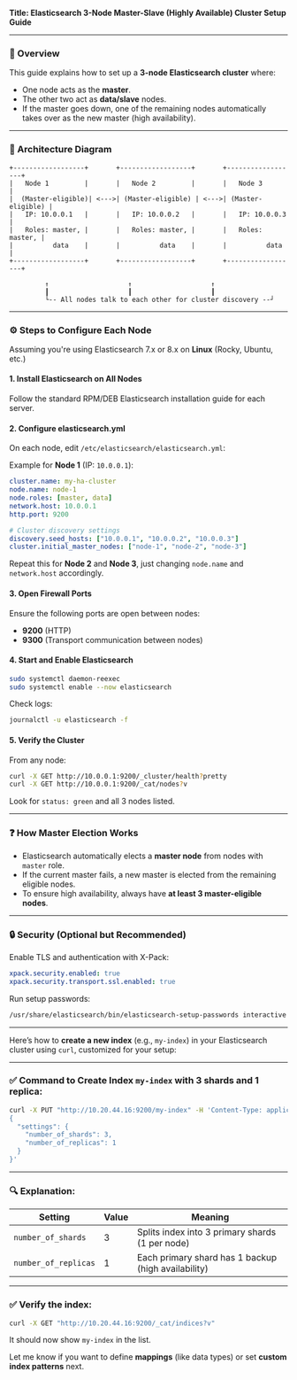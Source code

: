 **Title: Elasticsearch 3-Node Master-Slave (Highly Available) Cluster Setup Guide**

---

### 📄 Overview

This guide explains how to set up a **3-node Elasticsearch cluster** where:

* One node acts as the **master**.
* The other two act as **data/slave** nodes.
* If the master goes down, one of the remaining nodes automatically takes over as the new master (high availability).

---

### 🎨 Architecture Diagram

```
+------------------+       +------------------+       +------------------+
|   Node 1         |       |   Node 2         |       |   Node 3         |
|  (Master-eligible)| <--->| (Master-eligible) | <--->| (Master-eligible) |
|   IP: 10.0.0.1   |       |   IP: 10.0.0.2   |       |   IP: 10.0.0.3   |
|   Roles: master, |       |   Roles: master, |       |   Roles: master, |
|          data    |       |          data    |       |          data    |
+------------------+       +------------------+       +------------------+

         ↑                    ↑                    ↑
         ┃                    ┃                    ┃
         └-- All nodes talk to each other for cluster discovery --┘
```

---

### ⚙️ Steps to Configure Each Node

Assuming you're using Elasticsearch 7.x or 8.x on **Linux** (Rocky, Ubuntu, etc.)

#### 1. **Install Elasticsearch on All Nodes**

Follow the standard RPM/DEB Elasticsearch installation guide for each server.

#### 2. **Configure elasticsearch.yml**

On each node, edit `/etc/elasticsearch/elasticsearch.yml`:

Example for **Node 1** (IP: `10.0.0.1`):

```yaml
cluster.name: my-ha-cluster
node.name: node-1
node.roles: [master, data]
network.host: 10.0.0.1
http.port: 9200

# Cluster discovery settings
discovery.seed_hosts: ["10.0.0.1", "10.0.0.2", "10.0.0.3"]
cluster.initial_master_nodes: ["node-1", "node-2", "node-3"]
```

Repeat this for **Node 2** and **Node 3**, just changing `node.name` and `network.host` accordingly.

#### 3. **Open Firewall Ports**

Ensure the following ports are open between nodes:

* **9200** (HTTP)
* **9300** (Transport communication between nodes)

#### 4. **Start and Enable Elasticsearch**

```bash
sudo systemctl daemon-reexec
sudo systemctl enable --now elasticsearch
```

Check logs:

```bash
journalctl -u elasticsearch -f
```

#### 5. **Verify the Cluster**

From any node:

```bash
curl -X GET http://10.0.0.1:9200/_cluster/health?pretty
curl -X GET http://10.0.0.1:9200/_cat/nodes?v
```

Look for `status: green` and all 3 nodes listed.

---

### ❓ How Master Election Works

* Elasticsearch automatically elects a **master node** from nodes with `master` role.
* If the current master fails, a new master is elected from the remaining eligible nodes.
* To ensure high availability, always have **at least 3 master-eligible nodes**.

---

### 🔒 Security (Optional but Recommended)

Enable TLS and authentication with X-Pack:

```yaml
xpack.security.enabled: true
xpack.security.transport.ssl.enabled: true
```

Run setup passwords:

```bash
/usr/share/elasticsearch/bin/elasticsearch-setup-passwords interactive
```

---

Here’s how to **create a new index** (e.g., `my-index`) in your Elasticsearch cluster using `curl`, customized for your setup:

---

### ✅ **Command to Create Index `my-index`** with 3 shards and 1 replica:

```bash
curl -X PUT "http://10.20.44.16:9200/my-index" -H 'Content-Type: application/json' -d '
{
  "settings": {
    "number_of_shards": 3,
    "number_of_replicas": 1
  }
}'
```

---

### 🔍 Explanation:

| Setting              | Value | Meaning                                             |
| -------------------- | ----- | --------------------------------------------------- |
| `number_of_shards`   | 3     | Splits index into 3 primary shards (1 per node)     |
| `number_of_replicas` | 1     | Each primary shard has 1 backup (high availability) |

---

### ✅ Verify the index:

```bash
curl -X GET "http://10.20.44.16:9200/_cat/indices?v"
```

It should now show `my-index` in the list.

Let me know if you want to define **mappings** (like data types) or set **custom index patterns** next.

